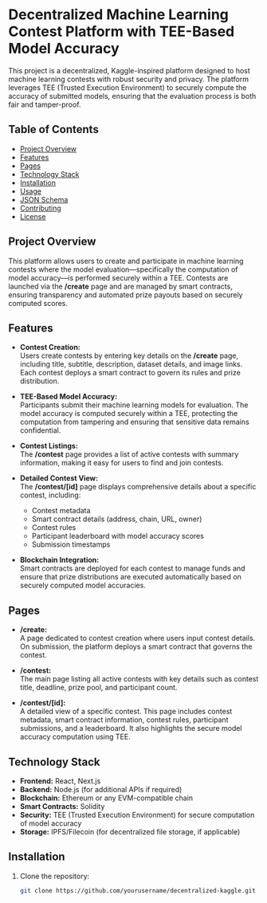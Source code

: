 # Decentralized Machine Learning Contest Platform with TEE-Based Model Accuracy

This project is a decentralized, Kaggle-inspired platform designed to host machine learning contests with robust security and privacy. The platform leverages TEE (Trusted Execution Environment) to securely compute the accuracy of submitted models, ensuring that the evaluation process is both fair and tamper-proof.

## Table of Contents
- [Project Overview](#project-overview)
- [Features](#features)
- [Pages](#pages)
- [Technology Stack](#technology-stack)
- [Installation](#installation)
- [Usage](#usage)
- [JSON Schema](#json-schema)
- [Contributing](#contributing)
- [License](#license)

## Project Overview
This platform allows users to create and participate in machine learning contests where the model evaluation—specifically the computation of model accuracy—is performed securely within a TEE. Contests are launched via the **/create** page and are managed by smart contracts, ensuring transparency and automated prize payouts based on securely computed scores.

## Features
- **Contest Creation:**  
  Users create contests by entering key details on the **/create** page, including title, subtitle, description, dataset details, and image links. Each contest deploys a smart contract to govern its rules and prize distribution.

- **TEE-Based Model Accuracy:**  
  Participants submit their machine learning models for evaluation. The model accuracy is computed securely within a TEE, protecting the computation from tampering and ensuring that sensitive data remains confidential.

- **Contest Listings:**  
  The **/contest** page provides a list of active contests with summary information, making it easy for users to find and join contests.

- **Detailed Contest View:**  
  The **/contest/[id]** page displays comprehensive details about a specific contest, including:
  - Contest metadata
  - Smart contract details (address, chain, URL, owner)
  - Contest rules
  - Participant leaderboard with model accuracy scores
  - Submission timestamps

- **Blockchain Integration:**  
  Smart contracts are deployed for each contest to manage funds and ensure that prize distributions are executed automatically based on securely computed model accuracies.

## Pages
- **/create:**  
  A page dedicated to contest creation where users input contest details. On submission, the platform deploys a smart contract that governs the contest.
  
- **/contest:**  
  The main page listing all active contests with key details such as contest title, deadline, prize pool, and participant count.

- **/contest/[id]:**  
  A detailed view of a specific contest. This page includes contest metadata, smart contract information, contest rules, participant submissions, and a leaderboard. It also highlights the secure model accuracy computation using TEE.

## Technology Stack
- **Frontend:** React, Next.js  
- **Backend:** Node.js (for additional APIs if required)
- **Blockchain:** Ethereum or any EVM-compatible chain  
- **Smart Contracts:** Solidity  
- **Security:** TEE (Trusted Execution Environment) for secure computation of model accuracy  
- **Storage:** IPFS/Filecoin (for decentralized file storage, if applicable)

## Installation
1. Clone the repository:
   ```bash
   git clone https://github.com/yourusername/decentralized-kaggle.git
